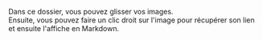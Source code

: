 
Dans ce dossier, vous pouvez glisser vos images.\
Ensuite, vous pouvez faire un clic droit sur l'image pour récupérer son lien et ensuite l'affiche en Markdown.
